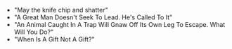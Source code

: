 - "May the knife chip and shatter"
- "A Great Man Doesn't Seek To Lead. He's Called To It"
- "An Animal Caught In A Trap Will Gnaw Off Its Own Leg To Escape. What Will You Do?"
- "When Is A Gift Not A Gift?"
